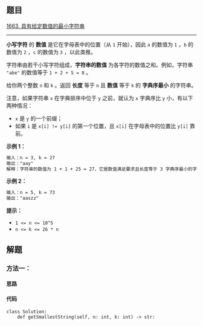 ## 题目

[1663. 具有给定数值的最小字符串](https://leetcode.cn/problems/smallest-string-with-a-given-numeric-value/)

---

**小写字符** 的 **数值** 是它在字母表中的位置（从 `1` 开始），因此 `a` 的数值为 `1` ，`b` 的数值为 `2` ，`c` 的数值为 `3` ，以此类推。

字符串由若干小写字符组成，**字符串的数值** 为各字符的数值之和。例如，字符串 `"abe"` 的数值等于 `1 + 2 + 5 = 8` 。

给你两个整数 `n` 和 `k` 。返回 **长度** 等于 `n` 且 **数值** 等于 `k` 的 **字典序最小** 的字符串。

注意，如果字符串 `x` 在字典排序中位于 `y` 之前，就认为 `x` 字典序比 `y` 小，有以下两种情况：

-   `x` 是 `y` 的一个前缀；
-   如果 `i` 是 `x[i] != y[i]` 的第一个位置，且 `x[i]` 在字母表中的位置比 `y[i]` 靠前。



**示例 1：**

```txt
输入：n = 3, k = 27
输出："aay"
解释：字符串的数值为 1 + 1 + 25 = 27，它是数值满足要求且长度等于 3 字典序最小的字符串。
```

**示例 2：**

```txt
输入：n = 5, k = 73
输出："aaszz"
```


**提示：**

-   `1 <= n <= 10^5`
-   `n <= k <= 26 * n`



## 解题

### 方法一：

#### 思路



#### 代码

```python3
class Solution:
    def getSmallestString(self, n: int, k: int) -> str:
```

